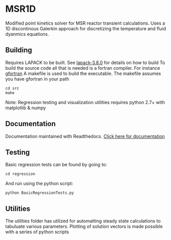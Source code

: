 # MSR1D
Modified point kinetics solver for MSR reactor transient calculations. Uses a 1D discontinous Galerkin approach for discretizing the temperature and fluid dyanmics equations.  

## Building
Requires LAPACK to be built.  See [lapack-3.8.0](lapack-3.8.0) for details on how to build
To build the source code all that is needed is a fortran compiler. For instance [gfortran](https://gcc.gnu.org/wiki/GFortran)
A makefile is used to build the executable.  The makefile assumes you have gfortran in your path
```
cd src
make
```
Note: Regression testing and visualization utilities requires python 2.7+ with matplotlib & numpy

## Documentation
Documentation maintained with Readthedocs. [Click here for documentation](https://msr-1d.readthedocs.io/en/latest)

## Testing
Basic regression tests can be found by going to:
```
cd regression
```
And run using the python script:
```
python BasicRegressionTests.py
```

## Utilities
The utilities folder has utilized for automatting steady state calculations to tabuluate various parameters.
Plotting of solution vectors is made possible with a series of python scripts
